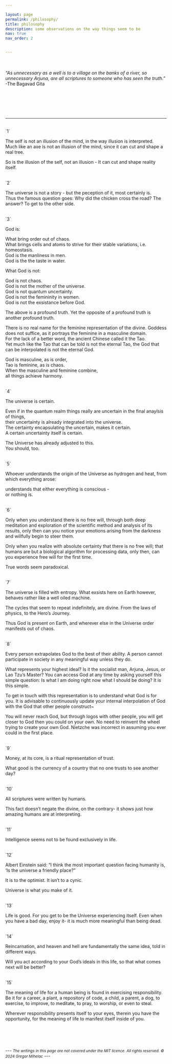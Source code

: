 ```yaml
---

layout: page
permalink: /philosophy/
title: philosophy
description: some observations on the way things seem to be
nav: true
nav_order: 2


---
```


<br>
<br>
<i>“As unnecessary as a well is to a village on the banks of a river,
so unnecessary Arjuna, are all scriptures to someone who has seen the truth.”</i><br>
-The Bagavad Gita
<br>
<br>
<br>
<br>
<br>
<br>

---

<br>
`1`

The self is not an illusion of the mind, in the way illusion is interpreted.<br>
Much like an axe is not an illusion of the mind, since it can cut and shape a real tree.<br>

So is the illusion of the self, not an illusion - It can cut and shape reality itself.

<br>
`2`

The universe is not a story - but the peception of it, most certainly is. <br>
Thus the famous question goes: Why did the chicken cross the road? The answer? To get to the other side.

<br>
`3`

God is: 

What bring order out of chaos.<br>
What brings cells and atoms to strive for their stable variations, i.e. homeostasis.<br>
God is the manliness in men.<br>
God is the the taste in water.<br>

What God is not: <br>

God is not chaos.<br>
God is not the mother of the universe.<br>
God is not quantum uncertainty.<br>
God is not the femininity in women.<br>
God is not the exsistance before God.<br>

The above is a profound truth. Yet the opposite of a profound truth is another profound truth. <br>

There is no real name for the feminine representation of the divine. Goddess does not suffice, as it portrays the feminine in a masculine domain. <br>
For the lack of a better word, the ancient Chinese called it the Tao.<br>
Yet much like the Tao that can be told is not the eternal Tao, the God that can be interpolated is not the eternal God.<br>

God is masculine, as is order,<br>
Tao is feminine, as is chaos.<br>
When the masculine and feminine combine,<br>
all things achieve harmony.

<br>
`4`

The universe is certain.<br>

Even if in the quantum realm things really are uncertain in the final anaylsis of things,<br>
their uncertainty is already integrated into the universe.<br>
The certainty encapsulating the uncertain, makes it certain.<br>
A certain uncertainty itself is certain. <br>

The Universe has already adjusted to this.<br>
You should, too.

<br>
`5`

Whoever understands the origin of the Universe as hydrogen and heat, from which everything arose:<br>

understands that either everything is conscious - <br>
or nothing is.

<br>
`6`

Only when you understand there is no free will, 
through both deep meditation and exploration of the scientific method and analysis of its results,
only then can you notice your emotions arising from the darkness and willfully begin to steer them.

Only when you realize with absolute certainty that there is no free will; 
that humans are but a biological algorithm for processing data,
only then, can you experience free will for the first time.

True words seem paradoxical.

<br>
`7`

The universe is filled with entropy. 
What exsists here on Earth however, behaves rather like a well oiled machine.

The cycles that seem to repeat indefinitely, are divine. 
From the laws of physics, to the Hero’s Journey.

Thus God is present on Earth,
and wherever else in the Universe order manifests out of chaos.

<br>
`8`

Every person extrapolates God to the best of their ability. 
A person cannot participate in society in any meaningful way unless they do.

What represents your highest ideal? Is it the socialist man, Arjuna, Jesus, or Lao Tzu’s Master? 
You can access God at any time by asking yourself this simple question: Is what I am doing right now what I should be doing?
It is this simple. 

To get in touch with this representation is to understand what God is for you.
It is advisable to continuously update your internal interpolation of God with the God that other people construct~

You will never reach God, but through logos with other people, you will get closer to God then you could on your own.
No need to reinvent the wheel trying to create your own God. 
Nietzche was incorrect in assuming you ever could in the first place.

<br>
`9`

Money, at its core, is a ritual representation of trust.

What good is the currency of a country that no one trusts to see another day?

<br>
`10`

All scriptures were written by humans.

This fact doesn’t negate the divine, on the contrary- 
it shows just how amazing humans are at interpreting.

<br>
`11`

Intelligence seems not to be found exclusively in life.

<br>
`12`

Albert Einstein said: “I think the most important question facing humanity is, ‘Is the universe a friendly place?”

It is to the optimist. It isn’t to a cynic.

Universe is what you make of it.

<br>
`13`

Life is good. For you get to be the Universe experiencing itself. 
Even when you have a bad day, enjoy it- it is much more meaningful than being dead.

<br>
`14`

Reincarnation, and heaven and hell are fundamentally the same idea, told in different ways.

Will you act according to your God’s ideals in this life, 
so that what comes next will be better?

<br>
`15`

The meaning of life for a human being is found in exercising responsibility. 
Be it for a career, a plant, a repository of code, a child, a parent, a dog, to exercise, to improve, to meditate, to pray, to worship, or even to steal.

Wherever responsibility presents itself to your eyes,
therein you have the opportunity, for the meaning of life to manifest itself inside of you.

<br>
<br>
<br>
<br>
---
<small><i>The writings in this page are not covered under the MIT licence. All rights reserved. © 2024 Gregor Mihelac</i></small>
---
<br>
<br>
<br>
<br>


